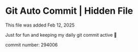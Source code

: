 # Git Auto Commit | Hidden File

This file was added Feb 12, 2025

Just for fun and keeping my daily git commit active 🤪

commit number: 294006
